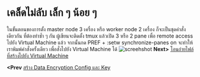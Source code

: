 # เคล็ดไม่ลับ เล็ก ๆ น้อย ๆ
ในขั้นตอนของการตั้ง master node 3 เครื่อง หรือ worker node 2 เครื่อง ก็จะเป็นชุดคำสั่งเดียวกัน ที่ต้องทำซ้ำ ๆ กัน ผู้เขียนจะติดตั้ง tmux แล้วเปิด 3 หรือ 2 pane เพื่อ remote access ไปยัง Virtual Machine แล้ว จากนั้นกด PREF + :setw synchronize-panes on จะทำให้เราพิมพ์คำสั่งครั้งเดียว เพื่อสั่งไปยัง Virtual Machine ได้
![screehshot](https://github.com/rdamrong/Kubernetes-The-Hard-Way-CentOS/blob/master/images/ss1.png)
**Next>** [โอนถ่ายไฟล์ที่สร้างไปยัง Virtual Machine](06-transfer-file.md)

**<Prev** [สร้าง Data Encryption Config และ Key](04-generating-data-encryption-key.md)
